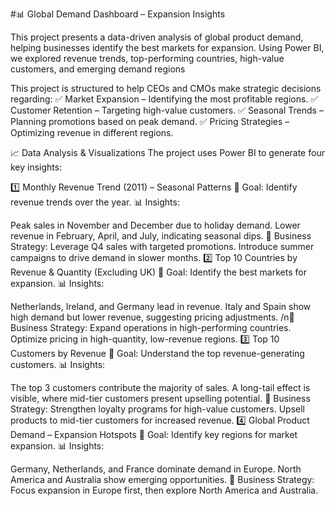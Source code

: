 #📊 Global Demand Dashboard – Expansion Insights

This project presents a data-driven analysis of global product demand, helping businesses identify the best markets for expansion. Using Power BI, we explored revenue trends, top-performing countries, high-value customers, and emerging demand regions

This project is structured to help CEOs and CMOs make strategic decisions regarding:
✅ Market Expansion – Identifying the most profitable regions.
✅ Customer Retention – Targeting high-value customers.
✅ Seasonal Trends – Planning promotions based on peak demand.
✅ Pricing Strategies – Optimizing revenue in different regions.

📈 Data Analysis & Visualizations
The project uses Power BI to generate four key insights:

1️⃣ Monthly Revenue Trend (2011) – Seasonal Patterns
📌 Goal: Identify revenue trends over the year.
📊 Insights:

Peak sales in November and December due to holiday demand.
Lower revenue in February, April, and July, indicating seasonal dips.
📌 Business Strategy:
Leverage Q4 sales with targeted promotions.
Introduce summer campaigns to drive demand in slower months.
2️⃣ Top 10 Countries by Revenue & Quantity (Excluding UK)
📌 Goal: Identify the best markets for expansion.
📊 Insights:

Netherlands, Ireland, and Germany lead in revenue.
Italy and Spain show high demand but lower revenue, suggesting pricing adjustments.
/n📌 Business Strategy:
Expand operations in high-performing countries.
Optimize pricing in high-quantity, low-revenue regions.
3️⃣ Top 10 Customers by Revenue
📌 Goal: Understand the top revenue-generating customers.
📊 Insights:

The top 3 customers contribute the majority of sales.
A long-tail effect is visible, where mid-tier customers present upselling potential.
📌 Business Strategy:
Strengthen loyalty programs for high-value customers.
Upsell products to mid-tier customers for increased revenue.
4️⃣ Global Product Demand – Expansion Hotspots
📌 Goal: Identify key regions for market expansion.
📊 Insights:

Germany, Netherlands, and France dominate demand in Europe.
North America and Australia show emerging opportunities.
📌 Business Strategy:
Focus expansion in Europe first, then explore North America and Australia.
